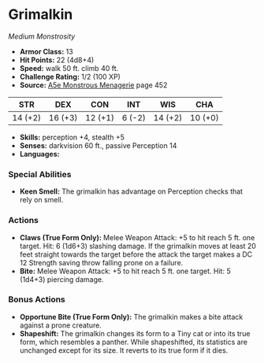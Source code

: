 # Grimalkin

*Medium* *Monstrosity*

- **Armor Class:** 13
- **Hit Points:** 22 (4d8+4)
- **Speed:** walk 50 ft. climb 40 ft.
- **Challenge Rating:** 1/2 (100 XP)
- **Source:** [A5e Monstrous Menagerie](https://enpublishingrpg.com/products/level-up-monstrous-menagerie-a5e) page 452

| STR | DEX | CON | INT | WIS | CHA |
| --- | --- | --- | --- | --- | --- |
| 14 (+2) | 16 (+3) | 12 (+1) | 6 (-2) | 14 (+2) | 10 (+0) |

- **Skills:** perception +4, stealth +5
- **Senses:** darkvision 60 ft., passive Perception 14
- **Languages:** 

### Special Abilities

- **Keen Smell:** The grimalkin has advantage on Perception checks that rely on smell.

### Actions

- **Claws (True Form Only):** Melee Weapon Attack: +5 to hit  reach 5 ft.  one target. Hit: 6 (1d6+3) slashing damage. If the grimalkin moves at least 20 feet straight towards the target before the attack  the target makes a DC 12 Strength saving throw  falling prone on a failure.
- **Bite:** Melee Weapon Attack: +5 to hit  reach 5 ft.  one target. Hit: 5 (1d4+3) piercing damage.

### Bonus Actions

- **Opportune Bite (True Form Only):** The grimalkin makes a bite attack against a prone creature.
- **Shapeshift:** The grimalkin changes its form to a Tiny cat or into its true form, which resembles a panther. While shapeshifted, its statistics are unchanged except for its size. It reverts to its true form if it dies.


